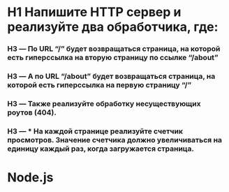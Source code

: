 
# H1 Напишите HTTP сервер и реализуйте два обработчика, где:  
### H3 — По URL “/” будет возвращаться страница, на которой есть гиперссылка на вторую страницу по ссылке “/about”  
### H3 — А по URL “/about” будет возвращаться страница, на которой есть гиперссылка на первую страницу “/”  
### H3 — Также реализуйте обработку несуществующих роутов (404).  
### H3 — * На каждой странице реализуйте счетчик просмотров. Значение счетчика должно увеличиваться на единицу каждый раз, когда загружается страница.
# Node.js
